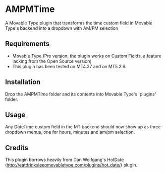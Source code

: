 AMPMTime
========
A Movable Type plugin that transforms the time custom field in Movable Type's backend into a dropdown with AM/PM selection

Requirements
------------
* Movable Type (Pro version, the plugin works on Custom Fields, a feature lacking from the Open Source version)
* This plugin has been tested on MT4.37 and on MT5.2.6.

Installation
-------------
Drop the AMPMTime folder and its contents into Movable Type's 'plugins' folder.

Usage
------
Any DateTime custom field in the MT backend should now show up as three dropdown menus, one for hours, minutes and am/pm selection.

Credits
--------
This plugin borrows heavily from Dan Wolfgang's HotDate (http://eatdrinksleepmovabletype.com/plugins/hot_date/) plugin.
